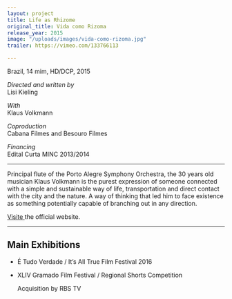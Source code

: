 ```yaml
---
layout: project
title: Life as Rhizome
original_title: Vida como Rizoma
release_year: 2015
image: "/uploads/images/vida-como-rizoma.jpg"
trailer: https://vimeo.com/133766113

---
```

Brazil, 14 mim, HD/DCP, 2015

_Directed and written by_  
Lisi Kieling

_With_  
Klaus Volkmann

_Coproduction_  
Cabana Filmes and Besouro Filmes

_Financing_  
Edital Curta MINC 2013/2014

***

Principal flute of the Porto Alegre Symphony Orchestra, the 30 years old musician Klaus Volkmann is the purest expression of someone connected with a simple and sustainable way of life, transportation and direct contact with the city and the nature. A way of thinking that led him to face existence as something potentially capable of branching out in any direction.

[Visite ](http://vidacomorizoma.com.br/)the official website.

***

## Main Exhibitions

* É Tudo Verdade / It’s All True Film Festival 2016
* XLIV Gramado Film Festival / Regional Shorts Competition

  Acquisition by RBS TV